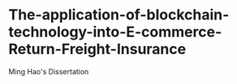 # The-application-of-blockchain-technology-into-E-commerce-Return-Freight-Insurance
Ming Hao's Dissertation
